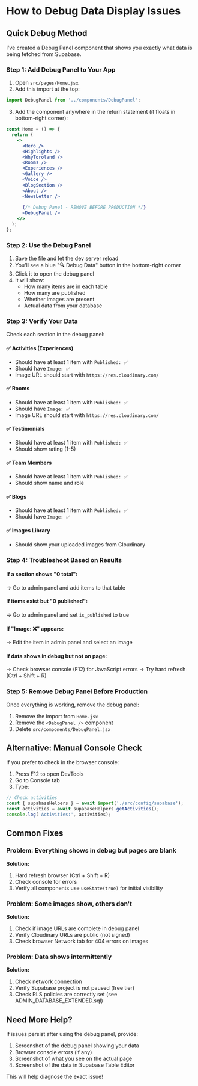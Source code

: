 # How to Debug Data Display Issues

## Quick Debug Method

I've created a Debug Panel component that shows you exactly what data is being fetched from Supabase.

### Step 1: Add Debug Panel to Your App

1. Open `src/pages/Home.jsx`
2. Add this import at the top:
```jsx
import DebugPanel from '../components/DebugPanel';
```

3. Add the component anywhere in the return statement (it floats in bottom-right corner):
```jsx
const Home = () => {
  return (
    <>
      <Hero />
      <Highlights />
      <WhyToroland />
      <Rooms />
      <Experiences />
      <Gallery />
      <Voice />
      <BlogSection />
      <About />
      <NewsLetter />
      
      {/* Debug Panel - REMOVE BEFORE PRODUCTION */}
      <DebugPanel />
    </>
  );
};
```

### Step 2: Use the Debug Panel

1. Save the file and let the dev server reload
2. You'll see a blue "🔍 Debug Data" button in the bottom-right corner
3. Click it to open the debug panel
4. It will show:
   - How many items are in each table
   - How many are published
   - Whether images are present
   - Actual data from your database

### Step 3: Verify Your Data

Check each section in the debug panel:

#### ✅ Activities (Experiences)
- Should have at least 1 item with `Published: ✅`
- Should have `Image: ✅`
- Image URL should start with `https://res.cloudinary.com/`

#### ✅ Rooms
- Should have at least 1 item with `Published: ✅`
- Should have `Image: ✅`
- Image URL should start with `https://res.cloudinary.com/`

#### ✅ Testimonials
- Should have at least 1 item with `Published: ✅`
- Should show rating (1-5)

#### ✅ Team Members
- Should have at least 1 item with `Published: ✅`
- Should show name and role

#### ✅ Blogs
- Should have at least 1 item with `Published: ✅`
- Should have `Image: ✅`

#### ✅ Images Library
- Should show your uploaded images from Cloudinary

### Step 4: Troubleshoot Based on Results

#### If a section shows "0 total":
→ Go to admin panel and add items to that table

#### If items exist but "0 published":
→ Go to admin panel and set `is_published` to true

#### If "Image: ❌" appears:
→ Edit the item in admin panel and select an image

#### If data shows in debug but not on page:
→ Check browser console (F12) for JavaScript errors
→ Try hard refresh (Ctrl + Shift + R)

### Step 5: Remove Debug Panel Before Production

Once everything is working, remove the debug panel:

1. Remove the import from `Home.jsx`
2. Remove the `<DebugPanel />` component
3. Delete `src/components/DebugPanel.jsx`

## Alternative: Manual Console Check

If you prefer to check in the browser console:

1. Press F12 to open DevTools
2. Go to Console tab
3. Type:
```javascript
// Check activities
const { supabaseHelpers } = await import('./src/config/supabase');
const activities = await supabaseHelpers.getActivities();
console.log('Activities:', activities);
```

## Common Fixes

### Problem: Everything shows in debug but pages are blank

**Solution:**
1. Hard refresh browser (Ctrl + Shift + R)
2. Check console for errors
3. Verify all components use `useState(true)` for initial visibility

### Problem: Some images show, others don't

**Solution:**
1. Check if image URLs are complete in debug panel
2. Verify Cloudinary URLs are public (not signed)
3. Check browser Network tab for 404 errors on images

### Problem: Data shows intermittently

**Solution:**
1. Check network connection
2. Verify Supabase project is not paused (free tier)
3. Check RLS policies are correctly set (see ADMIN_DATABASE_EXTENDED.sql)

## Need More Help?

If issues persist after using the debug panel, provide:
1. Screenshot of the debug panel showing your data
2. Browser console errors (if any)
3. Screenshot of what you see on the actual page
4. Screenshot of the data in Supabase Table Editor

This will help diagnose the exact issue!
